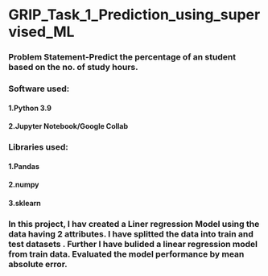 # GRIP_Task_1_Prediction_using_supervised_ML
### Problem Statement-Predict the percentage of an student based on the no. of study hours.

### Software used:
#### 1.Python 3.9
#### 2.Jupyter Notebook/Google Collab

### Libraries used:
#### 1.Pandas
#### 2.numpy
#### 3.sklearn

### In this project, I hav created a Liner regression Model using the data having 2 attributes. I have splitted the data into train and test datasets . Further I have bulided a linear regression model from train data. Evaluated the model performance by mean absolute error.
